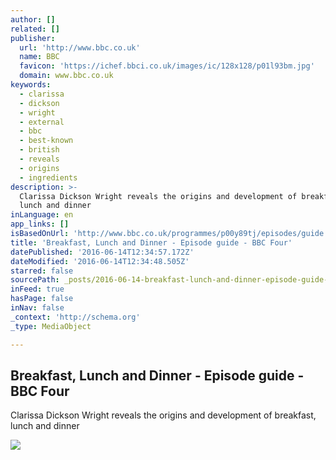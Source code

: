 ```yaml
---
author: []
related: []
publisher:
  url: 'http://www.bbc.co.uk'
  name: BBC
  favicon: 'https://ichef.bbci.co.uk/images/ic/128x128/p01l93bm.jpg'
  domain: www.bbc.co.uk
keywords:
  - clarissa
  - dickson
  - wright
  - external
  - bbc
  - best-known
  - british
  - reveals
  - origins
  - ingredients
description: >-
  Clarissa Dickson Wright reveals the origins and development of breakfast,
  lunch and dinner
inLanguage: en
app_links: []
isBasedOnUrl: 'http://www.bbc.co.uk/programmes/p00y89tj/episodes/guide'
title: 'Breakfast, Lunch and Dinner - Episode guide - BBC Four'
datePublished: '2016-06-14T12:34:57.172Z'
dateModified: '2016-06-14T12:34:48.505Z'
starred: false
sourcePath: _posts/2016-06-14-breakfast-lunch-and-dinner-episode-guide-bbc-four.md
inFeed: true
hasPage: false
inNav: false
_context: 'http://schema.org'
_type: MediaObject

---
```

<article style=""><h1>Breakfast, Lunch and Dinner - Episode guide - BBC Four</h1><p>Clarissa Dickson Wright reveals the origins and development of breakfast, lunch and dinner</p><img src="https://ichef.bbci.co.uk/images/ic/1200x675/p01l93bm.jpg" /></article>